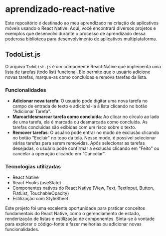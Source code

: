 # aprendizado-react-native

Este repositório é destinado ao meu aprendizado na criação de aplicativos móveis usando o React Native. Aqui, você encontrará diversos projetos e exemplos que desenvolvi durante o processo de aprendizado dessa poderosa biblioteca para desenvolvimento de aplicativos multiplataforma.

## TodoList.js

O arquivo `TodoList.js` é um componente React Native que implementa uma lista de tarefas (todo list) funcional. Ele permite que o usuário adicione novas tarefas, marque-as como concluídas e remova tarefas da lista.

### Funcionalidades

- **Adicionar nova tarefa**: O usuário pode digitar uma nova tarefa no campo de entrada de texto e adicioná-la à lista clicando no botão "Adicionar Tarefa".
- **Marcar/desmarcar tarefa como concluída**: Ao clicar no círculo ao lado de uma tarefa, ela é marcada ou desmarcada como concluída. As tarefas concluídas são exibidas com um risco sobre o texto.
- **Remover tarefas**: O usuário pode entrar no modo de exclusão clicando no botão "Excluir" no topo da tela. Nesse modo, é possível selecionar várias tarefas para serem removidas. Após selecionar as tarefas desejadas, o usuário pode confirmar a exclusão clicando em "Feito" ou cancelar a operação clicando em "Cancelar".

### Tecnologias utilizadas

- React Native
- React Hooks (useState)
- Componentes nativos do React Native (View, Text, TextInput, Button, FlatList, TouchableOpacity)
- Estilização com StyleSheet

Este projeto foi uma excelente oportunidade para praticar conceitos fundamentais do React Native, como o gerenciamento de estado, renderização de listas e estilização de componentes. Sinta-se à vontade para explorar o código-fonte e fazer melhorias ou adicionar novas funcionalidades.
